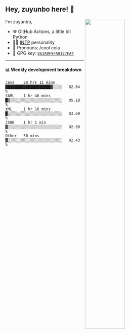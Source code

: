 

## Hey, zuyunbo here! :wave: 
[<img align="right" width="50%" src="https://github-readme-stats.vercel.app/api?username=zuyunbo&theme=dark&show_icons=true">](https://metrics.lecoq.io/ouuan?template=classic)

I'm zuyunbo,

-   :hammer_and_pick: GitHub Actions, a little bit Python
-   :man_scientist: [INTP](https://www.16personalities.com/profiles/3302586f07ca3) personality
-   :man: Pronouns: /cool cola
-   :key: GPG key: [`863A0F9FA8127FA4`](https://github.com/zuyunbo.gpg)

---

#### :bar_chart: Weekly development breakdown
<!--START_SECTION:waka-->
```text
Java    28 hrs 11 mins  ████████████████████▓░░░░   82.04 % 
YAML    1 hr 46 mins    █▒░░░░░░░░░░░░░░░░░░░░░░░   05.18 % 
XML     1 hr 16 mins    █░░░░░░░░░░░░░░░░░░░░░░░░   03.69 % 
JSON    1 hr 1 min      ▓░░░░░░░░░░░░░░░░░░░░░░░░   02.99 % 
Other   50 mins         ▓░░░░░░░░░░░░░░░░░░░░░░░░   02.43 % 
```
<!--END_SECTION:waka-->

